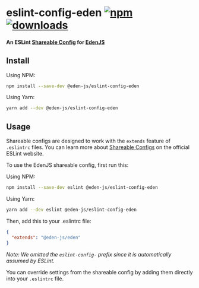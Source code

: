# eslint-config-eden [![npm][npm-image]][npm-url] [![downloads][downloads-image]][downloads-image]

[npm-image]: https://img.shields.io/npm/v/@eden-js/eslint-config-eden.svg?style=flat-square
[npm-url]: https://www.npmjs.com/package/@eden-js/eslint-config-eden
[downloads-image]: https://img.shields.io/npm/dm/@eden-js/eslint-config-eden.svg?style=flat-square
[downloads-url]: https://npmjs.org/package/@eden-js/eslint-config-eden

#### An ESLint [Shareable Config](http://eslint.org/docs/developer-guide/shareable-configs) for [EdenJS](https://github.com/eden-js/eden)

## Install

Using NPM:

```bash
npm install --save-dev @eden-js/eslint-config-eden
```

Using Yarn:

```bash
yarn add --dev @eden-js/eslint-config-eden
```

## Usage

Shareable configs are designed to work with the `extends` feature of `.eslintrc` files. You can learn more about [Shareable Configs](http://eslint.org/docs/developer-guide/shareable-configs) on the official ESLint website.

To use the EdenJS shareable config, first run this:

Using NPM:

```bash
npm install --save-dev eslint @eden-js/eslint-config-eden
```

Using Yarn:

```bash
yarn add --dev eslint @eden-js/eslint-config-eden
```

Then, add this to your .eslintrc file:

```json
{
  "extends": "@eden-js/eden"
}
```

*Note: We omitted the `eslint-config-` prefix since it is automatically assumed by ESLint.*

You can override settings from the shareable config by adding them directly into your `.eslintrc` file.
